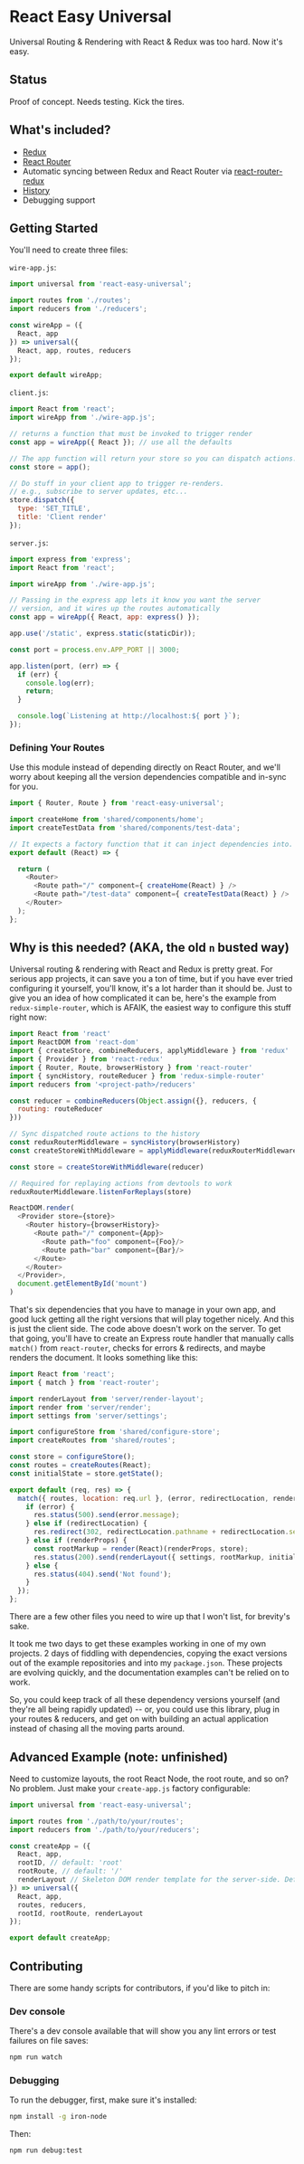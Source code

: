 # React Easy Universal

Universal Routing & Rendering with React & Redux was too hard. Now it's easy.

## Status

Proof of concept. Needs testing. Kick the tires.


## What's included?

* [Redux](https://github.com/rackt/redux)
* [React Router](https://github.com/rackt/react-router)
* Automatic syncing between Redux and React Router via [react-router-redux](https://github.com/rackt/react-router-redux)
* [History](https://github.com/rackt/history)
* Debugging support

## Getting Started

You'll need to create three files:

`wire-app.js`:

```js
import universal from 'react-easy-universal';

import routes from './routes';
import reducers from './reducers';

const wireApp = ({
  React, app
}) => universal({
  React, app, routes, reducers
});

export default wireApp;
```


`client.js`:

```js
import React from 'react';
import wireApp from './wire-app.js';

// returns a function that must be invoked to trigger render
const app = wireApp({ React }); // use all the defaults

// The app function will return your store so you can dispatch actions.
const store = app();

// Do stuff in your client app to trigger re-renders.
// e.g., subscribe to server updates, etc...
store.dispatch({
  type: 'SET_TITLE',
  title: 'Client render'
});
```


`server.js`:

```js
import express from 'express';
import React from 'react';

import wireApp from './wire-app.js';

// Passing in the express app lets it know you want the server
// version, and it wires up the routes automatically
const app = wireApp({ React, app: express() });

app.use('/static', express.static(staticDir));

const port = process.env.APP_PORT || 3000;

app.listen(port, (err) => {
  if (err) {
    console.log(err);
    return;
  }

  console.log(`Listening at http://localhost:${ port }`);
});
```


### Defining Your Routes

Use this module instead of depending directly on React Router, and we'll worry about keeping all the version dependencies compatible and in-sync for you.

```js
import { Router, Route } from 'react-easy-universal';

import createHome from 'shared/components/home';
import createTestData from 'shared/components/test-data';

// It expects a factory function that it can inject dependencies into.
export default (React) => {

  return (
    <Router>
      <Route path="/" component={ createHome(React) } />
      <Route path="/test-data" component={ createTestData(React) } />
    </Router>
  );
};
```


## Why is this needed? (AKA, the old `n` busted way)

Universal routing & rendering with React and Redux is pretty great. For serious app projects, it can save you a ton of time, but if you have ever tried configuring it yourself, you'll know, it's a lot harder than it should be. Just to give you an idea of how complicated it can be, here's the example from `redux-simple-router`, which is AFAIK, the easiest way to configure this stuff right now:

```js
import React from 'react'
import ReactDOM from 'react-dom'
import { createStore, combineReducers, applyMiddleware } from 'redux'
import { Provider } from 'react-redux'
import { Router, Route, browserHistory } from 'react-router'
import { syncHistory, routeReducer } from 'redux-simple-router'
import reducers from '<project-path>/reducers'

const reducer = combineReducers(Object.assign({}, reducers, {
  routing: routeReducer
}))

// Sync dispatched route actions to the history
const reduxRouterMiddleware = syncHistory(browserHistory)
const createStoreWithMiddleware = applyMiddleware(reduxRouterMiddleware)(createStore)

const store = createStoreWithMiddleware(reducer)

// Required for replaying actions from devtools to work
reduxRouterMiddleware.listenForReplays(store)

ReactDOM.render(
  <Provider store={store}>
    <Router history={browserHistory}>
      <Route path="/" component={App}>
        <Route path="foo" component={Foo}/>
        <Route path="bar" component={Bar}/>
      </Route>
    </Router>
  </Provider>,
  document.getElementById('mount')
)
```

That's six dependencies that you have to manage in your own app, and good luck getting all the right versions that will play together nicely. And this is just the client side. The code above doesn't work on the server. To get that going, you'll have to create an Express route handler that manually calls `match()` from `react-router`, checks for errors & redirects, and maybe renders the document. It looks something like this:


```js
import React from 'react';
import { match } from 'react-router';

import renderLayout from 'server/render-layout';
import render from 'server/render';
import settings from 'server/settings';

import configureStore from 'shared/configure-store';
import createRoutes from 'shared/routes';

const store = configureStore();
const routes = createRoutes(React);
const initialState = store.getState();

export default (req, res) => {
  match({ routes, location: req.url }, (error, redirectLocation, renderProps) => {
    if (error) {
      res.status(500).send(error.message);
    } else if (redirectLocation) {
      res.redirect(302, redirectLocation.pathname + redirectLocation.search);
    } else if (renderProps) {
      const rootMarkup = render(React)(renderProps, store);
      res.status(200).send(renderLayout({ settings, rootMarkup, initialState }));
    } else {
      res.status(404).send('Not found');
    }
  });
};
```

There are a few other files you need to wire up that I won't list, for brevity's sake.

It took me two days to get these examples working in one of my own projects. 2 days of fiddling with dependencies, copying the exact versions out of the example repositories and into my `package.json`. These projects are evolving quickly, and the documentation examples can't be relied on to work.

So, you could keep track of all these dependency versions yourself (and they're all being rapidly updated) -- or, you could use this library, plug in your routes & reducers, and get on with building an actual application instead of chasing all the moving parts around.


## Advanced Example (note: unfinished)

Need to customize layouts, the root React Node, the root route, and so on? No problem. Just make your `create-app.js` factory configurable:

```js
import universal from 'react-easy-universal';

import routes from './path/to/your/routes';
import reducers from './path/to/your/reducers';

const createApp = ({
  React, app,
  rootID, // default: 'root'
  rootRoute, // default: '/'
  renderLayout // Skeleton DOM render template for the server-side. Default: Barebones ES6 template
}) => universal({
  React, app,
  routes, reducers,
  rootId, rootRoute, renderLayout
});

export default createApp;
```

## Contributing

There are some handy scripts for contributors, if you'd like to pitch in:

### Dev console

There's a dev console available that will show you any lint errors or test failures on file saves:

```sh
npm run watch
```

### Debugging

To run the debugger, first, make sure it's installed:

```sh
npm install -g iron-node
```

Then:

```
npm run debug:test
```
